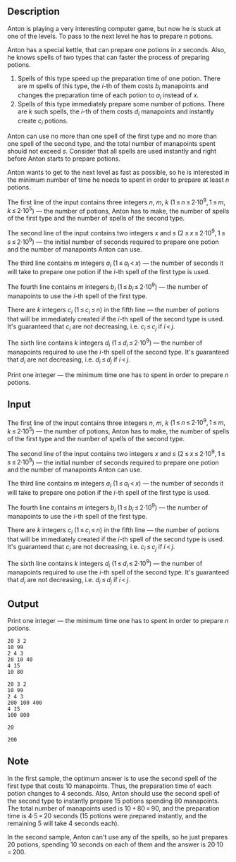 ## Description

<div><p>Anton is playing a very interesting computer game, but now he is stuck at one of the levels. To pass to the next level he has to prepare <span class="tex-span"><i>n</i></span> potions.</p><p>Anton has a special kettle, that can prepare one potions in <span class="tex-span"><i>x</i></span> seconds. Also, he knows spells of two types that can faster the process of preparing potions.</p><ol> <li> Spells of this type speed up the preparation time of one potion. There are <span class="tex-span"><i>m</i></span> spells of this type, the <span class="tex-span"><i>i</i></span>-th of them costs <span class="tex-span"><i>b</i><sub class="lower-index"><i>i</i></sub></span> manapoints and changes the preparation time of each potion to <span class="tex-span"><i>a</i><sub class="lower-index"><i>i</i></sub></span> instead of <span class="tex-span"><i>x</i></span>. </li><li> Spells of this type immediately prepare some number of potions. There are <span class="tex-span"><i>k</i></span> such spells, the <span class="tex-span"><i>i</i></span>-th of them costs <span class="tex-span"><i>d</i><sub class="lower-index"><i>i</i></sub></span> manapoints and instantly create <span class="tex-span"><i>c</i><sub class="lower-index"><i>i</i></sub></span> potions. </li></ol><p>Anton can use <span class="tex-font-style-bf">no more than one</span> spell of the first type and <span class="tex-font-style-bf">no more than one</span> spell of the second type, and the total number of manapoints spent should not exceed <span class="tex-span"><i>s</i></span>. Consider that all spells are used instantly and right before Anton starts to prepare potions.</p><p>Anton wants to get to the next level as fast as possible, so he is interested in the minimum number of time he needs to spent in order to prepare at least <span class="tex-span"><i>n</i></span> potions.</p></div><div class="input-specification"><p>The first line of the input contains three integers <span class="tex-span"><i>n</i></span>, <span class="tex-span"><i>m</i></span>, <span class="tex-span"><i>k</i></span> (<span class="tex-span">1 ≤ <i>n</i> ≤ 2·10<sup class="upper-index">9</sup>, 1 ≤ <i>m</i>, <i>k</i> ≤ 2·10<sup class="upper-index">5</sup></span>)&nbsp;— the number of potions, Anton has to make, the number of spells of the first type and the number of spells of the second type.</p><p>The second line of the input contains two integers <span class="tex-span"><i>x</i></span> and <span class="tex-span"><i>s</i></span> (<span class="tex-span">2 ≤ <i>x</i> ≤ 2·10<sup class="upper-index">9</sup>, 1 ≤ <i>s</i> ≤ 2·10<sup class="upper-index">9</sup></span>)&nbsp;— the initial number of seconds required to prepare one potion and the number of manapoints Anton can use.</p><p>The third line contains <span class="tex-span"><i>m</i></span> integers <span class="tex-span"><i>a</i><sub class="lower-index"><i>i</i></sub></span> (<span class="tex-span">1 ≤ <i>a</i><sub class="lower-index"><i>i</i></sub> &lt; <i>x</i></span>)&nbsp;— the number of seconds it will take to prepare one potion if the <span class="tex-span"><i>i</i></span>-th spell of the first type is used.</p><p>The fourth line contains <span class="tex-span"><i>m</i></span> integers <span class="tex-span"><i>b</i><sub class="lower-index"><i>i</i></sub></span> (<span class="tex-span">1 ≤ <i>b</i><sub class="lower-index"><i>i</i></sub> ≤ 2·10<sup class="upper-index">9</sup></span>)&nbsp;— the number of manapoints to use the <span class="tex-span"><i>i</i></span>-th spell of the first type.</p><p>There are <span class="tex-span"><i>k</i></span> integers <span class="tex-span"><i>c</i><sub class="lower-index"><i>i</i></sub></span> (<span class="tex-span">1 ≤ <i>c</i><sub class="lower-index"><i>i</i></sub> ≤ <i>n</i></span>) in the fifth line&nbsp;— the number of potions that will be immediately created if the <span class="tex-span"><i>i</i></span>-th spell of the second type is used. It's guaranteed that <span class="tex-span"><i>c</i><sub class="lower-index"><i>i</i></sub></span> are <span class="tex-font-style-bf">not decreasing</span>, i.e. <span class="tex-span"><i>c</i><sub class="lower-index"><i>i</i></sub> ≤ <i>c</i><sub class="lower-index"><i>j</i></sub></span> if <span class="tex-span"><i>i</i> &lt; <i>j</i></span>.</p><p>The sixth line contains <span class="tex-span"><i>k</i></span> integers <span class="tex-span"><i>d</i><sub class="lower-index"><i>i</i></sub></span> (<span class="tex-span">1 ≤ <i>d</i><sub class="lower-index"><i>i</i></sub> ≤ 2·10<sup class="upper-index">9</sup></span>)&nbsp;— the number of manapoints required to use the <span class="tex-span"><i>i</i></span>-th spell of the second type. It's guaranteed that <span class="tex-span"><i>d</i><sub class="lower-index"><i>i</i></sub></span> are <span class="tex-font-style-bf">not decreasing</span>, i.e. <span class="tex-span"><i>d</i><sub class="lower-index"><i>i</i></sub> ≤ <i>d</i><sub class="lower-index"><i>j</i></sub></span> if <span class="tex-span"><i>i</i> &lt; <i>j</i></span>.</p></div><div class="output-specification"><p>Print one integer&nbsp;— the minimum time one has to spent in order to prepare <span class="tex-span"><i>n</i></span> potions.</p></div>

## Input

<p>The first line of the input contains three integers <span class="tex-span"><i>n</i></span>, <span class="tex-span"><i>m</i></span>, <span class="tex-span"><i>k</i></span> (<span class="tex-span">1 ≤ <i>n</i> ≤ 2·10<sup class="upper-index">9</sup>, 1 ≤ <i>m</i>, <i>k</i> ≤ 2·10<sup class="upper-index">5</sup></span>)&nbsp;— the number of potions, Anton has to make, the number of spells of the first type and the number of spells of the second type.</p><p>The second line of the input contains two integers <span class="tex-span"><i>x</i></span> and <span class="tex-span"><i>s</i></span> (<span class="tex-span">2 ≤ <i>x</i> ≤ 2·10<sup class="upper-index">9</sup>, 1 ≤ <i>s</i> ≤ 2·10<sup class="upper-index">9</sup></span>)&nbsp;— the initial number of seconds required to prepare one potion and the number of manapoints Anton can use.</p><p>The third line contains <span class="tex-span"><i>m</i></span> integers <span class="tex-span"><i>a</i><sub class="lower-index"><i>i</i></sub></span> (<span class="tex-span">1 ≤ <i>a</i><sub class="lower-index"><i>i</i></sub> &lt; <i>x</i></span>)&nbsp;— the number of seconds it will take to prepare one potion if the <span class="tex-span"><i>i</i></span>-th spell of the first type is used.</p><p>The fourth line contains <span class="tex-span"><i>m</i></span> integers <span class="tex-span"><i>b</i><sub class="lower-index"><i>i</i></sub></span> (<span class="tex-span">1 ≤ <i>b</i><sub class="lower-index"><i>i</i></sub> ≤ 2·10<sup class="upper-index">9</sup></span>)&nbsp;— the number of manapoints to use the <span class="tex-span"><i>i</i></span>-th spell of the first type.</p><p>There are <span class="tex-span"><i>k</i></span> integers <span class="tex-span"><i>c</i><sub class="lower-index"><i>i</i></sub></span> (<span class="tex-span">1 ≤ <i>c</i><sub class="lower-index"><i>i</i></sub> ≤ <i>n</i></span>) in the fifth line&nbsp;— the number of potions that will be immediately created if the <span class="tex-span"><i>i</i></span>-th spell of the second type is used. It's guaranteed that <span class="tex-span"><i>c</i><sub class="lower-index"><i>i</i></sub></span> are <span class="tex-font-style-bf">not decreasing</span>, i.e. <span class="tex-span"><i>c</i><sub class="lower-index"><i>i</i></sub> ≤ <i>c</i><sub class="lower-index"><i>j</i></sub></span> if <span class="tex-span"><i>i</i> &lt; <i>j</i></span>.</p><p>The sixth line contains <span class="tex-span"><i>k</i></span> integers <span class="tex-span"><i>d</i><sub class="lower-index"><i>i</i></sub></span> (<span class="tex-span">1 ≤ <i>d</i><sub class="lower-index"><i>i</i></sub> ≤ 2·10<sup class="upper-index">9</sup></span>)&nbsp;— the number of manapoints required to use the <span class="tex-span"><i>i</i></span>-th spell of the second type. It's guaranteed that <span class="tex-span"><i>d</i><sub class="lower-index"><i>i</i></sub></span> are <span class="tex-font-style-bf">not decreasing</span>, i.e. <span class="tex-span"><i>d</i><sub class="lower-index"><i>i</i></sub> ≤ <i>d</i><sub class="lower-index"><i>j</i></sub></span> if <span class="tex-span"><i>i</i> &lt; <i>j</i></span>.</p>

## Output

<p>Print one integer&nbsp;— the minimum time one has to spent in order to prepare <span class="tex-span"><i>n</i></span> potions.</p>





```input1
20 3 2
10 99
2 4 3
20 10 40
4 15
10 80

```




```input2
20 3 2
10 99
2 4 3
200 100 400
4 15
100 800

```




```output1
20

```




```output2
200

```



## Note

<p>In the first sample, the optimum answer is to use the second spell of the first type that costs <span class="tex-span">10</span> manapoints. Thus, the preparation time of each potion changes to <span class="tex-span">4</span> seconds. Also, Anton should use the second spell of the second type to instantly prepare <span class="tex-span">15</span> potions spending <span class="tex-span">80</span> manapoints. The total number of manapoints used is <span class="tex-span">10 + 80 = 90</span>, and the preparation time is <span class="tex-span">4·5 = 20</span> seconds (<span class="tex-span">15</span> potions were prepared instantly, and the remaining <span class="tex-span">5</span> will take <span class="tex-span">4</span> seconds each).</p><p>In the second sample, Anton can't use any of the spells, so he just prepares <span class="tex-span">20</span> potions, spending <span class="tex-span">10</span> seconds on each of them and the answer is <span class="tex-span">20·10 = 200</span>.</p>
